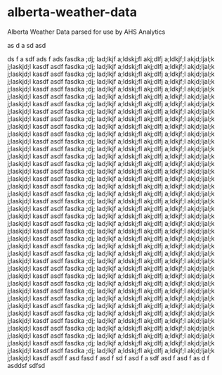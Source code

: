 # alberta-weather-data
Alberta Weather Data parsed for use by AHS Analytics

as d
a
sd 
asd
 
 ds
 f a
 sdf 
 ads
 f 
 ads
  fasdka ;dj; lad;lkjf a;ldskj;fl akj;dlfj a;ldkjf;l akjd;ljal;k j;laskjd;l kasdf asdf fasdka ;dj; lad;lkjf a;ldskj;fl akj;dlfj a;ldkjf;l akjd;ljal;k j;laskjd;l kasdf asdf fasdka ;dj; lad;lkjf a;ldskj;fl akj;dlfj a;ldkjf;l akjd;ljal;k j;laskjd;l kasdf asdf fasdka ;dj; lad;lkjf a;ldskj;fl akj;dlfj a;ldkjf;l akjd;ljal;k j;laskjd;l kasdf asdf fasdka ;dj; lad;lkjf a;ldskj;fl akj;dlfj a;ldkjf;l akjd;ljal;k j;laskjd;l kasdf asdf fasdka ;dj; lad;lkjf a;ldskj;fl akj;dlfj a;ldkjf;l akjd;ljal;k j;laskjd;l kasdf asdf fasdka ;dj; lad;lkjf a;ldskj;fl akj;dlfj a;ldkjf;l akjd;ljal;k j;laskjd;l kasdf asdf fasdka ;dj; lad;lkjf a;ldskj;fl akj;dlfj a;ldkjf;l akjd;ljal;k j;laskjd;l kasdf asdf fasdka ;dj; lad;lkjf a;ldskj;fl akj;dlfj a;ldkjf;l akjd;ljal;k j;laskjd;l kasdf asdf fasdka ;dj; lad;lkjf a;ldskj;fl akj;dlfj a;ldkjf;l akjd;ljal;k j;laskjd;l kasdf asdf fasdka ;dj; lad;lkjf a;ldskj;fl akj;dlfj a;ldkjf;l akjd;ljal;k j;laskjd;l kasdf asdf fasdka ;dj; lad;lkjf a;ldskj;fl akj;dlfj a;ldkjf;l akjd;ljal;k j;laskjd;l kasdf asdf fasdka ;dj; lad;lkjf a;ldskj;fl akj;dlfj a;ldkjf;l akjd;ljal;k j;laskjd;l kasdf asdf fasdka ;dj; lad;lkjf a;ldskj;fl akj;dlfj a;ldkjf;l akjd;ljal;k j;laskjd;l kasdf asdf fasdka ;dj; lad;lkjf a;ldskj;fl akj;dlfj a;ldkjf;l akjd;ljal;k j;laskjd;l kasdf asdf fasdka ;dj; lad;lkjf a;ldskj;fl akj;dlfj a;ldkjf;l akjd;ljal;k j;laskjd;l kasdf asdf fasdka ;dj; lad;lkjf a;ldskj;fl akj;dlfj a;ldkjf;l akjd;ljal;k j;laskjd;l kasdf asdf fasdka ;dj; lad;lkjf a;ldskj;fl akj;dlfj a;ldkjf;l akjd;ljal;k j;laskjd;l kasdf asdf fasdka ;dj; lad;lkjf a;ldskj;fl akj;dlfj a;ldkjf;l akjd;ljal;k j;laskjd;l kasdf asdf fasdka ;dj; lad;lkjf a;ldskj;fl akj;dlfj a;ldkjf;l akjd;ljal;k j;laskjd;l kasdf asdf fasdka ;dj; lad;lkjf a;ldskj;fl akj;dlfj a;ldkjf;l akjd;ljal;k j;laskjd;l kasdf asdf fasdka ;dj; lad;lkjf a;ldskj;fl akj;dlfj a;ldkjf;l akjd;ljal;k j;laskjd;l kasdf asdf fasdka ;dj; lad;lkjf a;ldskj;fl akj;dlfj a;ldkjf;l akjd;ljal;k j;laskjd;l kasdf asdf fasdka ;dj; lad;lkjf a;ldskj;fl akj;dlfj a;ldkjf;l akjd;ljal;k j;laskjd;l kasdf asdf fasdka ;dj; lad;lkjf a;ldskj;fl akj;dlfj a;ldkjf;l akjd;ljal;k j;laskjd;l kasdf asdf fasdka ;dj; lad;lkjf a;ldskj;fl akj;dlfj a;ldkjf;l akjd;ljal;k j;laskjd;l kasdf asdf fasdka ;dj; lad;lkjf a;ldskj;fl akj;dlfj a;ldkjf;l akjd;ljal;k j;laskjd;l kasdf asdf fasdka ;dj; lad;lkjf a;ldskj;fl akj;dlfj a;ldkjf;l akjd;ljal;k j;laskjd;l kasdf asdf fasdka ;dj; lad;lkjf a;ldskj;fl akj;dlfj a;ldkjf;l akjd;ljal;k j;laskjd;l kasdf asdf fasdka ;dj; lad;lkjf a;ldskj;fl akj;dlfj a;ldkjf;l akjd;ljal;k j;laskjd;l kasdf asdf fasdka ;dj; lad;lkjf a;ldskj;fl akj;dlfj a;ldkjf;l akjd;ljal;k j;laskjd;l kasdf asdf fasdka ;dj; lad;lkjf a;ldskj;fl akj;dlfj a;ldkjf;l akjd;ljal;k j;laskjd;l kasdf asdf fasdka ;dj; lad;lkjf a;ldskj;fl akj;dlfj a;ldkjf;l akjd;ljal;k j;laskjd;l kasdf asdf fasdka ;dj; lad;lkjf a;ldskj;fl akj;dlfj a;ldkjf;l akjd;ljal;k j;laskjd;l kasdf asdf fasdka ;dj; lad;lkjf a;ldskj;fl akj;dlfj a;ldkjf;l akjd;ljal;k j;laskjd;l kasdf asdf fasdka ;dj; lad;lkjf a;ldskj;fl akj;dlfj a;ldkjf;l akjd;ljal;k j;laskjd;l kasdf asdf fasdka ;dj; lad;lkjf a;ldskj;fl akj;dlfj a;ldkjf;l akjd;ljal;k j;laskjd;l kasdf asdf fasdka ;dj; lad;lkjf a;ldskj;fl akj;dlfj a;ldkjf;l akjd;ljal;k j;laskjd;l kasdf asdf fasdka ;dj; lad;lkjf a;ldskj;fl akj;dlfj a;ldkjf;l akjd;ljal;k j;laskjd;l kasdf asdf fasdka ;dj; lad;lkjf a;ldskj;fl akj;dlfj a;ldkjf;l akjd;ljal;k j;laskjd;l kasdf asdf 
   f
   asd
    fasd
    f 
    asd
    f sd
    f 
    asd
    f a
    sdf
    asd
    f 
    asd
    f as
    d f
    asddsf sdfsd
